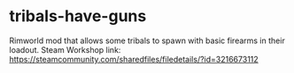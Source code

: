 # tribals-have-guns
Rimworld mod that allows some tribals to spawn with basic firearms in their loadout.  Steam Workshop link: https://steamcommunity.com/sharedfiles/filedetails/?id=3216673112
